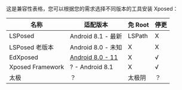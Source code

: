 <!-- # Xposed 兼容性表格 -->

这是兼容性表格，您可以根据您的需求选择不同版本的工具安装 Xposed：

| 名称             | 适配版本                    | 免 Root | 停更 |
| ---------------- | --------------------------- | ------- | ---- |
| LSPosed          | Android 8.1 - 最新          | LSPath  | X    |
| LSPosed 老版本   | Android 8.0 - 未知          | X       | X    |
| EdXposed         | [Android 8.0 - 11][EDXPAAV] | X       | √    |
| Xposed Framework | ? - Android 8.1             | X       | √    |
| 太极             | ？                          | 太极阴  | ？   |

[EDXPAAV]: https://github.com/ElderDrivers/EdXposed/wiki/%E5%8F%AF%E7%94%A8%E7%9A%84-Android-%E7%89%88%E6%9C%AC
